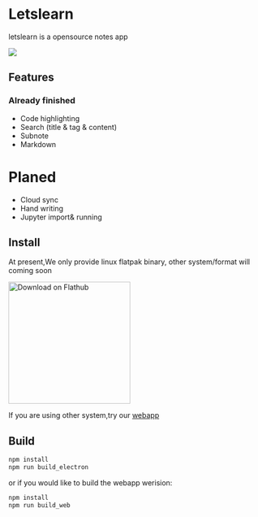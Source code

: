 # Letslearn

letslearn is a opensource notes app

![](https://github.com/letslearn-app/letslearn/raw/master/docs/screenshots/1.png)

## Features
### Already finished
- Code highlighting
- Search (title & tag & content)
- Subnote
- Markdown
# Planed
- Cloud sync
- Hand writing
- Jupyter import& running

## Install
At present,We only provide linux flatpak binary, other system/format will coming soon

<a href='https://flathub.org/apps/details/io.github.letslearn_app.letslearn'><img width='240' alt='Download on Flathub' src='https://flathub.org/assets/badges/flathub-badge-en.png'/></a>

If you are using other system,try our [webapp](https://letslearn-app.github.io)
## Build
```bash
npm install
npm run build_electron
```
or if you would like to build the webapp werision:
```bash
npm install
npm run build_web
```

